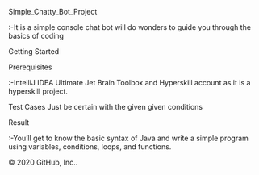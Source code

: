 Simple_Chatty_Bot_Project 

:-It is a simple console chat bot will do wonders to guide you through the basics of coding

Getting Started

Prerequisites

:-IntelliJ IDEA Ultimate Jet Brain Toolbox and Hyperskill account as it is a hyperskill project.

Test Cases Just be certain with the given given conditions

Result

:-You’ll get to know the basic syntax of Java and write a simple program using variables, conditions, loops, and functions.

© 2020 GitHub, Inc..
